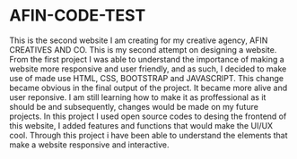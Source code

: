 # AFIN-CODE-TEST
This is the second website I am creating for my creative agency, AFIN CREATIVES AND CO.
This is my second attempt on designing a website. 
From the first project I was able to understand the importance of making a website more responsive and user friendly, and as such,
I decided to make use of made use HTML, CSS, BOOTSTRAP and JAVASCRIPT. This change became obvious in the final output of the project. It became more alive and user reponsive. 
I am still learning how to make it as proffessional as it should be and subsequently, changes would be made on my future projects.
In this project I used open source codes to desing the frontend of this website, I added features and functions that would make the UI/UX cool.
Through this project i have been able to understand the elements that make a website responsive and interactive.
